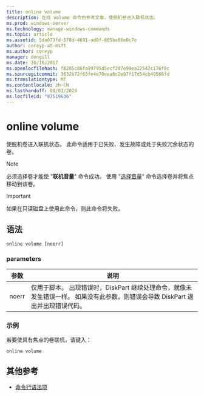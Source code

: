 ```yaml
---
title: online volume
description: 在线 volume 命令的参考文章，使脱机卷进入联机状态。
ms.prod: windows-server
ms.technology: manage-windows-commands
ms.topic: article
ms.assetid: 5da073fd-578d-4691-ad0f-605ba66e0c7e
author: coreyp-at-msft
ms.author: coreyp
manager: dongill
ms.date: 10/16/2017
ms.openlocfilehash: f8205c86fa89795d5ecf207e90ea22542c176f8c
ms.sourcegitcommit: 3632b72f63fe4e70eea6c2e97f17d54cb49566fd
ms.translationtype: MT
ms.contentlocale: zh-CN
ms.lasthandoff: 08/03/2020
ms.locfileid: "87519636"
---
```

# <a name="online-volume"></a>online volume

使脱机卷进入联机状态。 此命令适用于已失败、发生故障或处于失败冗余状态的卷。

> [!NOTE]
> 必须选择卷才能使 "**联机音量**" 命令成功。 使用 "[选择音量](select-volume.md)" 命令选择卷并将焦点移动到该卷。

> [!IMPORTANT]
> 如果在只读磁盘上使用此命令，则此命令将失败。

## <a name="syntax"></a>语法

```
online volume [noerr]
```

### <a name="parameters"></a>parameters

| 参数 | 说明 |
|--|--|
| noerr | 仅用于脚本。 出现错误时，DiskPart 继续处理命令，就像未发生错误一样。 如果没有此参数，则错误会导致 DiskPart 退出并出现错误代码。 |

### <a name="examples"></a>示例

若要使具有焦点的卷联机，请键入：

```
online volume
```

## <a name="additional-references"></a>其他参考

- [命令行语法项](command-line-syntax-key.md)
